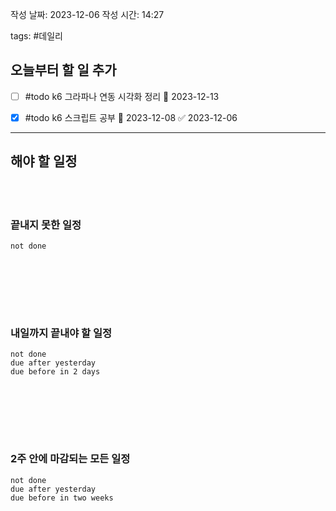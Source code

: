 
작성 날짜: 2023-12-06
작성 시간: 14:27

tags: #데일리

## 오늘부터 할 일 추가
- [ ] #todo k6 그라파나 연동 시각화 정리 📅 2023-12-13
- [x] #todo k6 스크립트 공부 📅 2023-12-08 ✅ 2023-12-06

  
---  
## 해야 할 일정  

<br></br>
### 끝내지 못한 일정

```tasks
not done
```
<br></br>

<br></br>
### 내일까지 끝내야 할 일정
```tasks
not done
due after yesterday
due before in 2 days
```
<br></br>

<br></br>
### 2주 안에 마감되는 모든 일정
```tasks
not done
due after yesterday
due before in two weeks
```